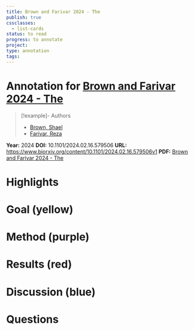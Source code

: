 ```yaml
---
title: Brown and Farivar 2024 - The
publish: true
cssclasses:
  - list-cards
status: to read
progress: to annotate
project:
type: annotation
tags:
---
```

# Annotation for [Brown and Farivar 2024 - The](Papers/References/Brown%20and%20Farivar%202024%20-%20The)

> [!example]- Authors
> - [Brown, Shael](Brown%2C%20Shael)
> - [Farivar, Reza](Farivar%2C%20Reza)

**Year:** 2024
**DOI:** 10.1101/2024.02.16.579506
**URL:** https://www.biorxiv.org/content/10.1101/2024.02.16.579506v1
**PDF:** [Brown and Farivar 2024 - The](Papers/PDFs/Brown%20and%20Farivar%202024%20-%20The%20Topology%20of%20Representational%20Geometry.pdf)

# Highlights


# Goal (yellow)


# Method (purple)


# Results (red)


# Discussion (blue)


# Questions


